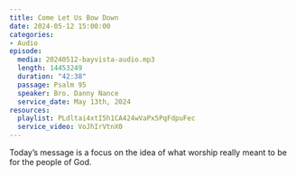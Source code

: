 ```yaml
---
title: Come Let Us Bow Down
date: 2024-05-12 15:00:00
categories:
- Audio
episode:
  media: 20240512-bayvista-audio.mp3
  length: 14453249
  duration: "42:38"
  passage: Psalm 95
  speaker: Bro. Danny Nance
  service_date: May 13th, 2024
resources:
  playlist: PLdltai4xtI5h1CA424wVaPx5PqFdpuFec
  service_video: VoJhIrVtnX0
---
```

Today’s message is a focus on the idea of what worship really meant to be for the people of God.